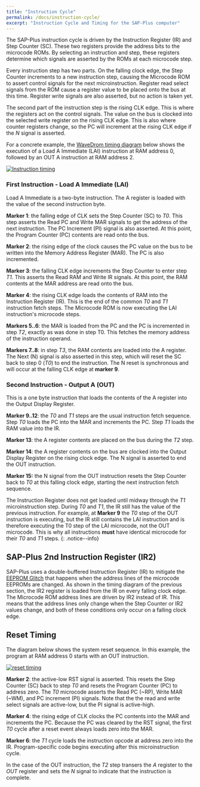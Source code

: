 ```yaml
---
title: "Instruction Cycle"
permalink: /docs/instruction-cycle/
excerpt: "Instruction Cycle and Timing for the SAP-Plus computer"
---
```


The SAP-Plus instruction cycle is driven by the Instruction Register (IR) and Step Counter (SC).  These two registers provide the address bits to the microcode ROMs. By selecting an instruction and step, these registers determine which signals are asserted by the ROMs at each microcode step.

Every instruction step has two parts.  On the falling clock edge, the Step Counter increments to a new instruction step, causing the Microcode ROM to assert control signals for the next microinstruction.  Register read select signals from the ROM cause a register value to be placed onto the bus at this time.  Register write signals are also asserted, but no action is taken yet.

The second part of the instruction step is the rising CLK edge.  This is where the registers act on the control signals.  The value on the bus is clocked into the selected write register on the rising CLK edge. This is also where counter registers change, so the PC will increment at the rising CLK edge if the _N_ signal is asserted.

For a concrete example, the [WaveDrom timing diagram](https://wavedrom.com/) below shows the execution of a Load A Immediate (LAI) instruction at RAM address 0, followed by an OUT A instruction at RAM address 2.

[![Instruction timing](../../assets/images/timing-lai-out.png "Timing of LAI and OUT instructions")](../../assets/images/timing-lai-out.png)

### First Instruction - Load A Immediate (LAI)

Load A Immediate is a two-byte instruction.  The A register is loaded with the value of the second instruction byte.

**Marker 1**: the falling edge of CLK sets the Step Counter (SC) to _T0_.  This step asserts the Read PC and Write MAR signals to get the address of the next instruction.  The PC Increment (PI) signal is also asserted.  At this point, the Program Counter (PC) contents are read onto the bus.

**Marker 2**: the rising edge of the clock causes the PC value on the bus to be written into the Memory Address Register (MAR).  The PC is also incremented.

**Marker 3**: the falling CLK edge increments the Step Counter to enter step _T1_.  This asserts the Read RAM and Write IR signals.  At this point, the RAM contents at the MAR address are read onto the bus.

**Marker 4**: the rising CLK edge loads the contents of RAM into the Instruction Register (IR).  This is the end of the common _T0_ and _T1_ instruction fetch steps.  The Microcode ROM is now executing the LAI instruction's microcode steps.

**Markers 5..6**: the MAR is loaded from the PC and the PC is incremented in step _T2_, exactly as was done in step T0.  This fetches the memory address of the instruction operand.

**Markers 7..8**: in step _T3_, the RAM contents are loaded into the A register.  The Next (N) signal is also asserted in this step, which will reset the SC back to step 0 (_T0_) to end the instruction.  The N reset is synchronous and will occur at the falling CLK edge at **marker 9**.

### Second Instruction - Output A (OUT)

This is a one byte instruction that loads the contents of the A register into the Output Display Register.

**Marker 9..12**: the _T0_ and _T1_ steps are the usual instruction fetch sequence.  Step _T0_ loads the PC into the MAR and increments the PC.  Step _T1_ loads the RAM value into the IR.

**Marker 13**: the A register contents are placed on the bus during the _T2_ step.

**Marker 14**: the A register contents on the bus are clocked into the Output Display Register on the rising clock edge.  The N signal is asserted to end the OUT instruction.

**Marker 15:** the N signal from the OUT instruction resets the Step Counter back to _T0_ at this falling clock edge, starting the next instruction fetch sequence.

The Instruction Register does not get loaded until midway through the _T1_ microinstruction step. During _T0_ and _T1_, the IR still has the value of the previous instruction.  For example, at **Marker 9** the _T0_ step of the OUT instruction is executing, but the IR still contains the LAI instruction and is therefore executing the T0 step of the LAI microcode, not the OUT microcode.  This is why all instructions **must** have identical microcode for their _T0_ and _T1_ steps.
{: .notice--info}

## SAP-Plus 2nd Instruction Register (IR2)

SAP-Plus uses a double-buffered Instruction Register (IR) to mitigate the [EEPROM Glitch](../eeprom-glitch/#sap-plus-design-to-avoid-the-glitch) that happens when the address lines of the microcode EEPROMs are changed.  As shown in the timing diagram of the previous section, the IR2 register is loaded from the IR on every falling clock edge. The Microcode ROM address lines are driven by IR2 instead of IR. This means that the address lines only change when the Step Counter or IR2 values change, and both of these conditions only occur on a falling clock edge.

## Reset Timing

The diagram below shows the system reset sequence.  In this example, the program at RAM address 0 starts with an OUT instruction.

[![reset timing](../../assets/images/timing-reset.png "Timing of the reset condition")](../../assets/images/timing-reset.png)

**Marker 2**: the active-low RST signal is asserted.  This resets the Step Counter (SC) back to step _T0_ and resets the Program Counter (PC) to address zero.  The _T0_ microcode asserts the Read PC (~RP), Write MAR (~WM), and PC increment (PI) signals.  Note that the the read and write select signals are active-low, but the PI signal is active-high.

**Marker 4**: the rising edge of CLK clocks the PC contents into the MAR and increments the PC.  Because the PC was cleared by the RST signal, the first _T0_ cycle after a reset event always loads zero into the MAR.

**Marker 6**: the _T1_ cycle loads the instruction opcode at address zero into the IR.  Program-specific code begins executing after this microinstruction cycle.  

In the case of the OUT instruction, the _T2_ step transers the _A_ register to the _OUT_ register and sets the _N_ signal to indicate that the instruction is complete.
